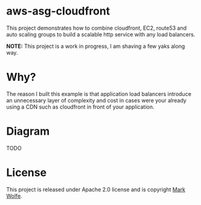 # aws-asg-cloudfront

This project demonstrates how to combine cloudfront, EC2, route53 and auto scaling groups to build a scalable http service with any load balancers.

**NOTE:** This project is a work in progress, I am shaving a few yaks along way.

# Why?

The reason I built this example is that application load balancers introduce an unnecessary layer of complexity and cost in cases were your already using a CDN such as cloudfront in front of your application.

# Diagram

TODO

# License

This project is released under Apache 2.0 license and is copyright [Mark Wolfe](https://www.wolfe.id.au).
